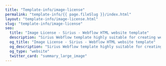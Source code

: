 ```yaml
---
title: "Template-info/image-license"
permalink: "template-info/{{ page.fileSlug }}/index.html"
layout: "template-info/image-license.html"
slug: "template-info/image-license"
seo:
  title: "Image License - Sirius - Webflow HTML website template"
  description: "Sirius Webflow template highly suitable for creating websites for real estate agents, development construction company and architecture agencies."
  og_title: "Image License - Sirius - Webflow HTML website template"
  og_description: "Sirius Webflow template highly suitable for creating websites for real estate agents, development construction company and architecture agencies."
  og_type: "website"
  twitter_card: "summary_large_image"
---
```

